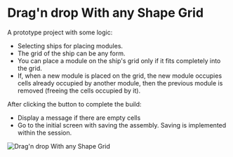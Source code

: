 # Drag'n drop With any Shape Grid

A prototype project with some logic:
- Selecting ships for placing modules.
- The grid of the ship can be any form.
- You can place a module on the ship's grid only if it fits completely into the grid.
- If, when a new module is placed on the grid, the new module occupies cells already occupied by another module, then the previous module is removed (freeing the cells occupied by it).

After clicking the button to complete the build:
- Display a message if there are empty cells
- Go to the initial screen with saving the assembly. Saving is implemented within the session.

![Drag'n drop With any Shape Grid](https://user-images.githubusercontent.com/40936755/125074842-1a9f7d00-e0be-11eb-9e08-6f104b0105d6.gif)
